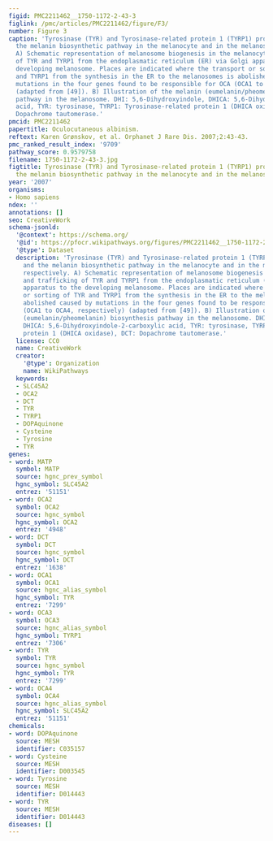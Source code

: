 ```yaml
---
figid: PMC2211462__1750-1172-2-43-3
figlink: /pmc/articles/PMC2211462/figure/F3/
number: Figure 3
caption: 'Tyrosinase (TYR) and Tyrosinase-related protein 1 (TYRP1) processing and
  the melanin biosynthetic pathway in the melanocyte and in the melanosome, respectively.
  A) Schematic representation of melanosome biogenesis in the melanocyte and trafficking
  of TYR and TYRP1 from the endoplasmatic reticulum (ER) via Golgi apparatus to the
  developing melanosome. Places are indicated where the transport or sorting of TYR
  and TYRP1 from the synthesis in the ER to the melanosomes is abolished caused by
  mutations in the four genes found to be responsible for OCA (OCA1 to OCA4, respectively)
  (adapted from [49]). B) Illustration of the melanin (eumelanin/pheomelanin) biosynthesis
  pathway in the melanosome. DHI: 5,6-Dihydroxyindole, DHICA: 5,6-Dihydroxyindole-2-carboxylic
  acid, TYR: tyrosinase, TYRP1: Tyrosinase-related protein 1 (DHICA oxidase), DCT:
  Dopachrome tautomerase.'
pmcid: PMC2211462
papertitle: Oculocutaneous albinism.
reftext: Karen Grønskov, et al. Orphanet J Rare Dis. 2007;2:43-43.
pmc_ranked_result_index: '9709'
pathway_score: 0.9579758
filename: 1750-1172-2-43-3.jpg
figtitle: Tyrosinase (TYR) and Tyrosinase-related protein 1 (TYRP1) processing and
  the melanin biosynthetic pathway in the melanocyte and in the melanosome, respectively
year: '2007'
organisms:
- Homo sapiens
ndex: ''
annotations: []
seo: CreativeWork
schema-jsonld:
  '@context': https://schema.org/
  '@id': https://pfocr.wikipathways.org/figures/PMC2211462__1750-1172-2-43-3.html
  '@type': Dataset
  description: 'Tyrosinase (TYR) and Tyrosinase-related protein 1 (TYRP1) processing
    and the melanin biosynthetic pathway in the melanocyte and in the melanosome,
    respectively. A) Schematic representation of melanosome biogenesis in the melanocyte
    and trafficking of TYR and TYRP1 from the endoplasmatic reticulum (ER) via Golgi
    apparatus to the developing melanosome. Places are indicated where the transport
    or sorting of TYR and TYRP1 from the synthesis in the ER to the melanosomes is
    abolished caused by mutations in the four genes found to be responsible for OCA
    (OCA1 to OCA4, respectively) (adapted from [49]). B) Illustration of the melanin
    (eumelanin/pheomelanin) biosynthesis pathway in the melanosome. DHI: 5,6-Dihydroxyindole,
    DHICA: 5,6-Dihydroxyindole-2-carboxylic acid, TYR: tyrosinase, TYRP1: Tyrosinase-related
    protein 1 (DHICA oxidase), DCT: Dopachrome tautomerase.'
  license: CC0
  name: CreativeWork
  creator:
    '@type': Organization
    name: WikiPathways
  keywords:
  - SLC45A2
  - OCA2
  - DCT
  - TYR
  - TYRP1
  - DOPAquinone
  - Cysteine
  - Tyrosine
  - TYR
genes:
- word: MATP
  symbol: MATP
  source: hgnc_prev_symbol
  hgnc_symbol: SLC45A2
  entrez: '51151'
- word: OCA2
  symbol: OCA2
  source: hgnc_symbol
  hgnc_symbol: OCA2
  entrez: '4948'
- word: DCT
  symbol: DCT
  source: hgnc_symbol
  hgnc_symbol: DCT
  entrez: '1638'
- word: OCA1
  symbol: OCA1
  source: hgnc_alias_symbol
  hgnc_symbol: TYR
  entrez: '7299'
- word: OCA3
  symbol: OCA3
  source: hgnc_alias_symbol
  hgnc_symbol: TYRP1
  entrez: '7306'
- word: TYR
  symbol: TYR
  source: hgnc_symbol
  hgnc_symbol: TYR
  entrez: '7299'
- word: OCA4
  symbol: OCA4
  source: hgnc_alias_symbol
  hgnc_symbol: SLC45A2
  entrez: '51151'
chemicals:
- word: DOPAquinone
  source: MESH
  identifier: C035157
- word: Cysteine
  source: MESH
  identifier: D003545
- word: Tyrosine
  source: MESH
  identifier: D014443
- word: TYR
  source: MESH
  identifier: D014443
diseases: []
---
```

